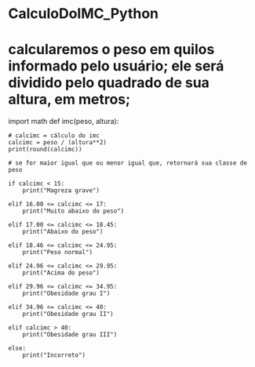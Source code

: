 # CalculoDoIMC_Python

# calcularemos o peso em quilos informado pelo usuário; ele será dividido pelo quadrado de sua altura, em metros;


import math
def imc(peso, altura):

    # calcimc = cálculo do imc
    calcimc = peso / (altura**2) 
    print(round(calcimc))

    # se for maior igual que ou menor igual que, retornará sua classe de peso
    
    if calcimc < 15:
        print("Magreza grave")
            
    elif 16.00 <= calcimc <= 17:
        print("Muito abaixo do peso")

    elif 17.00 <= calcimc <= 18.45:
        print("Abaixo do peso")

    elif 18.46 <= calcimc <= 24.95:
        print("Peso normal")

    elif 24.96 <= calcimc <= 29.95:
        print("Acima do peso")
    
    elif 29.96 <= calcimc <= 34.95:
        print("Obesidade grau I")

    elif 34.96 <= calcimc <= 40:
        print("Obesidade grau II")

    elif calcimc > 40:
        print("Obesidade grau III")

    else:
        print("Incorreto")    


